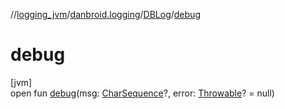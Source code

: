//[logging_jvm](../../../index.md)/[danbroid.logging](../index.md)/[DBLog](index.md)/[debug](debug.md)

# debug

[jvm]\
open fun [debug](debug.md)(msg: [CharSequence](https://kotlinlang.org/api/latest/jvm/stdlib/kotlin/-char-sequence/index.html)?, error: [Throwable](https://kotlinlang.org/api/latest/jvm/stdlib/kotlin/-throwable/index.html)? = null)
